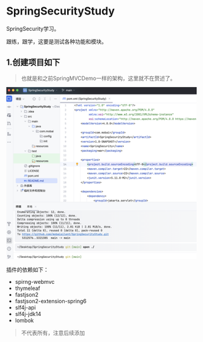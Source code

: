 # SpringSecurityStudy
SpringSecurity学习。

跟练，跟学，这要是测试各种功能和模块。

## 1.创建项目如下

> 也就是和之前SpringMVCDemo一样的架构，这里就不在赘述了。

![image-20241021204823361](images/image-20241021204823361.png)

插件的依赖如下：

- spirng-webmvc
- thymeleaf
- fastjson2
- fastjson2-extension-spring6
- slf4j-api
- slf4j-jdk14
- lombok

> 不代表所有，注意后续添加
